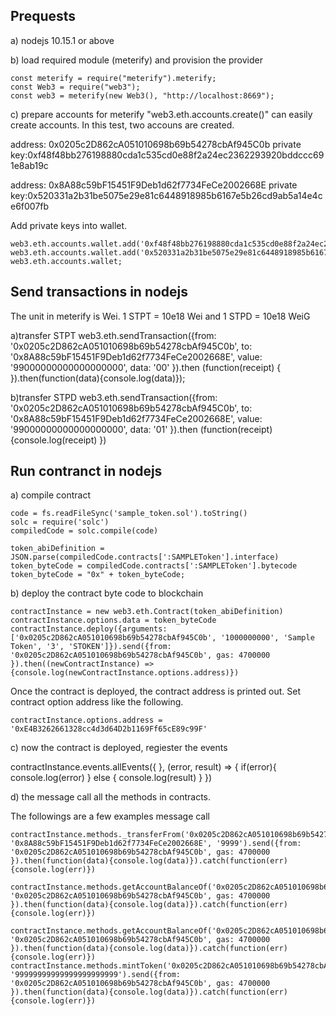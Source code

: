 ## Prequests

a) nodejs 10.15.1 or above

b) load required module (meterify) and provision the provider 

```
const meterify = require("meterify").meterify;
const Web3 = require("web3");
const web3 = meterify(new Web3(), "http://localhost:8669");
```

c) prepare accounts for meterify
"web3.eth.accounts.create()" can easily create accounts. In this test, two accouns are created.  

address: 	0x0205c2D862cA051010698b69b54278cbAf945C0b
private key:0xf48f48bb276198880cda1c535cd0e88f2a24ec2362293920bddccc691e8ab19c

address:	0x8A88c59bF15451F9Deb1d62f7734FeCe2002668E
private key:0x520331a2b31be5075e29e81c6448918985b6167e5b26cd9ab5a14e4ce6f007fb

Add private keys into wallet.

```
web3.eth.accounts.wallet.add('0xf48f48bb276198880cda1c535cd0e88f2a24ec2362293920bddccc691e8ab19c')
web3.eth.accounts.wallet.add('0x520331a2b31be5075e29e81c6448918985b6167e5b26cd9ab5a14e4ce6f007fb')
web3.eth.accounts.wallet;
```

## Send transactions in nodejs

The unit in meterify is Wei. 1 STPT = 10e18 Wei and 1 STPD = 10e18 WeiG

a)transfer STPT
web3.eth.sendTransaction({from: '0x0205c2D862cA051010698b69b54278cbAf945C0b', to: '0x8A88c59bF15451F9Deb1d62f7734FeCe2002668E', value: '99000000000000000000', data: '00' }).then (function(receipt) {  }).then(function(data){console.log(data)});

b)transfer STPD
web3.eth.sendTransaction({from: '0x0205c2D862cA051010698b69b54278cbAf945C0b', to: '0x8A88c59bF15451F9Deb1d62f7734FeCe2002668E', value: '99000000000000000000', data: '01' }).then (function(receipt) {console.log(receipt)  })


## Run contranct in nodejs

a) compile contract

```
code = fs.readFileSync('sample_token.sol').toString()
solc = require('solc')
compiledCode = solc.compile(code)

token_abiDefinition = JSON.parse(compiledCode.contracts[':SAMPLEToken'].interface)
token_byteCode = compiledCode.contracts[':SAMPLEToken'].bytecode
token_byteCode = "0x" + token_byteCode;
```

b) deploy the contract byte code to blockchain

```
contractInstance = new web3.eth.Contract(token_abiDefinition)
contractInstance.options.data = token_byteCode
contractInstance.deploy({arguments: ['0x0205c2D862cA051010698b69b54278cbAf945C0b', '1000000000', 'Sample Token', '3', 'STOKEN']}).send({from: '0x0205c2D862cA051010698b69b54278cbAf945C0b', gas: 4700000 }).then((newContractInstance) => {console.log(newContractInstance.options.address)})
```

Once the contract is deployed, the contract address is printed out. Set contract option address like the following.

```
contractInstance.options.address = '0xE4B3262661328cc4d3d64D2b1169Ff65cE89c99F'
```

c) now the contract is deployed, regiester the events

contractInstance.events.allEvents({ }, (error, result) => { if(error){ console.log(error) } else { console.log(result) } })

d) the message call all the methods in contracts.

The followings are a few examples message call

```
contractInstance.methods._transferFrom('0x0205c2D862cA051010698b69b54278cbAf945C0b', '0x8A88c59bF15451F9Deb1d62f7734FeCe2002668E', '9999').send({from: '0x0205c2D862cA051010698b69b54278cbAf945C0b', gas: 4700000 }).then(function(data){console.log(data)}).catch(function(err){console.log(err)})

contractInstance.methods.getAccountBalanceOf('0x0205c2D862cA051010698b69b54278cbAf945C0b').send({from: '0x0205c2D862cA051010698b69b54278cbAf945C0b', gas: 4700000 }).then(function(data){console.log(data)}).catch(function(err){console.log(err)})

contractInstance.methods.getAccountBalanceOf('0x0205c2D862cA051010698b69b54278cbAf945C0b').call({from: '0x0205c2D862cA051010698b69b54278cbAf945C0b', gas: 4700000 }).then(function(data){console.log(data)}).catch(function(err){console.log(err)})
contractInstance.methods.mintToken('0x0205c2D862cA051010698b69b54278cbAf945C0b', '99999999999999999999999').send({from: '0x0205c2D862cA051010698b69b54278cbAf945C0b', gas: 4700000 }).then(function(data){console.log(data)}).catch(function(err){console.log(err)})
```

